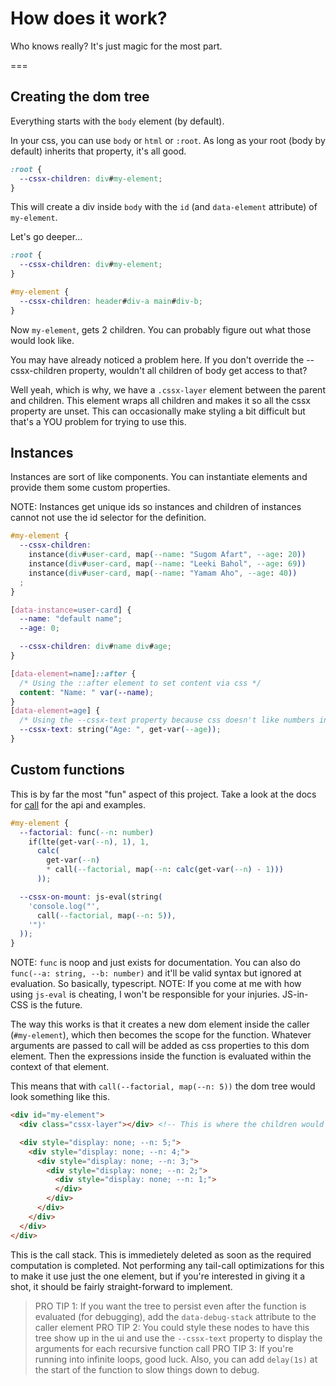 # How does it work?
Who knows really? It's just magic for the most part.

===

## Creating the dom tree

Everything starts with the `body` element (by default).

In your css, you can use `body` or `html` or `:root`. As long as your root (body by default) inherits that property, it's all good.
```css
:root {
  --cssx-children: div#my-element;
}
```

This will create a div inside `body` with the `id` (and `data-element` attribute) of `my-element`.


Let's go deeper...

```css
:root {
  --cssx-children: div#my-element;
}

#my-element {
  --cssx-children: header#div-a main#div-b;
}
```

Now `my-element`, gets 2 children. You can probably figure out what those would look like.

You may have already noticed a problem here. If you don't override the --cssx-children property, wouldn't all children of body get access to that?

Well yeah, which is why, we have a `.cssx-layer` element between the parent and children. This element wraps all children and makes it so all the cssx property are unset. This can occasionally make styling a bit difficult but that's a YOU problem for trying to use this.


## Instances
Instances are sort of like components. You can instantiate elements and provide them some custom properties.

NOTE: Instances get unique ids so instances and children of instances cannot not use the id selector for the definition.

```css
#my-element {
  --cssx-children:
    instance(div#user-card, map(--name: "Sugom Afart", --age: 20))
    instance(div#user-card, map(--name: "Leeki Bahol", --age: 69))
    instance(div#user-card, map(--name: "Yamam Aho", --age: 40))
  ;
}

[data-instance=user-card] {
  --name: "default name";
  --age: 0;

  --cssx-children: div#name div#age;
}

[data-element=name]::after {
  /* Using the ::after element to set content via css */
  content: "Name: " var(--name);
}
[data-element=age] {
  /* Using the --cssx-text property because css doesn't like numbers in `content` */
  --cssx-text: string("Age: ", get-var(--age));
}
```



## Custom functions

This is by far the most "fun" aspect of this project. Take a look at the docs for [call](./api/functions.md#call) for the api and examples.

```css
#my-element {
  --factorial: func(--n: number)
    if(lte(get-var(--n), 1), 1,
      calc(
        get-var(--n)
        * call(--factorial, map(--n: calc(get-var(--n) - 1)))
      ));

  --cssx-on-mount: js-eval(string(
    'console.log("',
      call(--factorial, map(--n: 5)),
    '")'
  ));
}
```

NOTE: `func` is noop and just exists for documentation. You can also do `func(--a: string, --b: number)` and it'll be valid syntax but ignored at evaluation. So basically, typescript.
NOTE: If you come at me with how using `js-eval` is cheating, I won't be responsible for your injuries. JS-in-CSS is the future.

The way this works is that it creates a new dom element inside the caller (`#my-element`), which then becomes the scope for the function.
Whatever arguments are passed to call will be added as css properties to this dom element.
Then the expressions inside the function is evaluated within the context of that element.

This means that with `call(--factorial, map(--n: 5))` the dom tree would look something like this.

```html
<div id="my-element">
  <div class="cssx-layer"></div> <!-- This is where the children would go... if you had any, you virgin -->

  <div style="display: none; --n: 5;">
    <div style="display: none; --n: 4;">
      <div style="display: none; --n: 3;">
        <div style="display: none; --n: 2;">
          <div style="display: none; --n: 1;">
          </div>
        </div>
      </div>
    </div>
  </div>
</div>
```

This is the call stack. This is immedietely deleted as soon as the required computation is completed. Not performing any tail-call optimizations for this to make it use just the one element, but if you're interested in giving it a shot, it should be fairly straight-forward to implement.

> PRO TIP 1: If you want the tree to persist even after the function is evaluated (for debugging), add the `data-debug-stack` attribute to the caller element
> PRO TIP 2: You could style these nodes to have this tree show up in the ui and use the `--cssx-text` property to display the arguments for each recursive function call
> PRO TIP 3: If you're running into infinite loops, good luck. Also, you can add `delay(1s)` at the start of the function to slow things down to debug.

